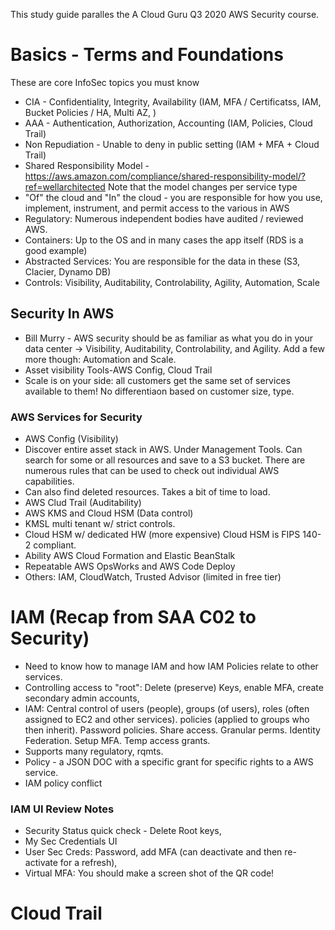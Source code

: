 This study guide paralles the A Cloud Guru Q3 2020 AWS Security course.
# Basics - Terms and Foundations
These are core InfoSec topics you must know
- CIA - Confidentiality, Integrity, Availability (IAM, MFA / Certificatss, IAM, Bucket Policies / HA, Multi AZ, )
- AAA - Authentication, Authorization, Accounting (IAM, Policies, Cloud Trail)
- Non Repudiation - Unable to deny in public setting (IAM + MFA + Cloud Trail)
- Shared Responsibility Model - https://aws.amazon.com/compliance/shared-responsibility-model/?ref=wellarchitected Note that the model changes per service type
- "Of" the cloud and "In" the cloud - you are responsible for how you use, implement, instrument, and permit access to the various in AWS
- Regulatory: Numerous independent bodies have audited / reviewed AWS.
- Containers: Up to the OS and in many cases the app itself (RDS is a good example)
- Abstracted Services: You are responsible for the data in these (S3, Clacier, Dynamo DB)
- Controls: Visibility, Auditability, Controlability, Agility, Automation, Scale

## Security In AWS
- Bill Murry - AWS security should be as familiar as what you do in your data center -> Visibility, Auditability, Controlability, and Agility. Add a few more though: Automation and Scale.
- Asset visibility Tools-AWS Config, Cloud Trail
- Scale is on your side: all customers get the same set of services available to them!  No differentiaon based on customer size, type.

### AWS Services for Security
- AWS Config (Visibility)
- Discover entire asset stack in AWS. Under Management Tools. Can search for some or all resources and save to a S3 bucket.   There are numerous rules that can be used to check out individual AWS capabilities. 
- Can also find deleted resources. Takes a bit of time to load.
- AWS Clud Trail (Auditability)
- AWS KMS and Cloud HSM (Data control)
- KMSL multi tenant w/ strict controls. 
- Cloud HSM w/ dedicated HW (more expensive) Cloud HSM is FIPS 140-2 compliant. 
- Ability AWS Cloud Formation and Elastic BeanStalk
- Repeatable AWS OpsWorks and AWS Code Deploy
- Others: IAM, CloudWatch, Trusted Advisor (limited in free tier)

# IAM (Recap from SAA C02 to Security)
- Need to know how to manage IAM and how IAM Policies relate to other services.
- Controlling access to "root": Delete (preserve) Keys, enable MFA, create secondary admin accounts, 
- IAM: Central control of users (people), groups (of users), roles (often assigned to EC2 and other services). policies (applied to groups who then inherit). Password policies. Share access. Granular perms. Identity Federation. Setup MFA. Temp access grants. 
- Supports many regulatory, rqmts. 
- Policy - a JSON DOC with a specific grant for specific rights to a AWS service.
- IAM policy conflict
### IAM UI Review Notes
- Security Status quick check - Delete Root keys,
- My Sec Credentials UI
- User Sec Creds: Password, add MFA (can deactivate and then re-activate for a refresh), 
- Virtual MFA: You should make a screen shot of the QR code!

# Cloud Trail


